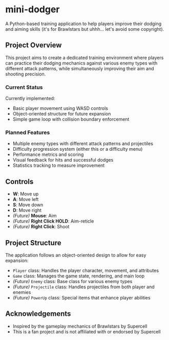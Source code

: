 # mini-dodger

A Python-based training application to help players improve their dodging and aiming skills (it's for Brawlstars but uhhh... let's avoid some copyright).

## Project Overview

This project aims to create a dedicated training environment where players can practice their dodging mechanics against various enemy types with different attack patterns, while simultaneously improving their aim and shooting precision.

### Current Status

Currently implemented:
- Basic player movement using WASD controls
- Object-oriented structure for future expansion
- Simple game loop with collision boundary enforcement

### Planned Features

- Multiple enemy types with different attack patterns and projectiles
- Difficulty progression system (either this or a difficulty menu)
- Performance metrics and scoring
- Visual feedback for hits and successful dodges
- Statistics tracking to measure improvement

## Controls

- **W**: Move up
- **A**: Move left
- **S**: Move down
- **D**: Move right
- *(Future)* **Mouse**: Aim
- *(Future)* **Right Click HOLD**: Aim-reticle
- *(Future)* **Right Click**: Shoot

## Project Structure

The application follows an object-oriented design to allow for easy expansion:

- `Player` class: Handles the player character, movement, and attributes
- `Game` class: Manages the game state, rendering, and main loop
- *(Future)* `Enemy` class: Base class for various enemy types
- *(Future)* `Projectile` class: Handles projectiles from both player and enemies
- *(Future)* `PowerUp` class: Special items that enhance player abilities

## Acknowledgements

- Inspired by the gameplay mechanics of Brawlstars by Supercell
- This is a fan project and is not affiliated with or endorsed by Supercell
